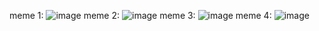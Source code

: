 meme 1:
![image](https://github.com/user-attachments/assets/26927dcb-51e1-4d02-a2d3-6ff7e672669e)
meme 2:
![image](https://github.com/user-attachments/assets/86f26738-4f2c-41d0-8729-0a9d3a438f24)
meme 3:
![image](https://github.com/user-attachments/assets/fab3bc0f-e8bc-4189-95b1-5b587797fc53)
meme 4:
![image](https://github.com/user-attachments/assets/39b9fdc7-f04b-4cf0-88b0-c9dff3bf1c49)
